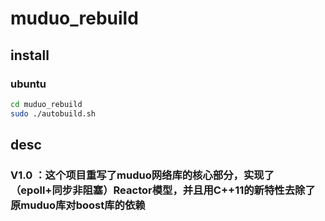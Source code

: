# muduo_rebuild

## install

### ubuntu

```bash
cd muduo_rebuild
sudo ./autobuild.sh
```

## desc

###  V1.0 ：这个项目重写了muduo网络库的核心部分，实现了（epoll+同步非阻塞）Reactor模型，并且用C++11的新特性去除了原muduo库对boost库的依赖  

